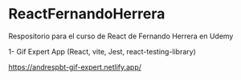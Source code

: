 # ReactFernandoHerrera
Respositorio para el curso de React de Fernando Herrera en Udemy

1- Gif Expert App (React, vite, Jest, react-testing-library)

https://andrespbt-gif-expert.netlify.app/

